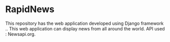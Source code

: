 # RapidNews

This repository has the web application developed using Django framework .. This web application can display news from all around the world. API used : Newsapi.org.
